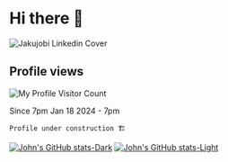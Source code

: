 # Hi there 👋

![Jakujobi Linkedin Cover](https://github.com/jakujobi/jakujobi/assets/106095092/b68f1a69-c4d7-41a2-ac69-972d2651b58b)

## Profile views
![My Profile Visitor Count](https://profile-counter.glitch.me/jakujobi/count.svg)

Since 7pm Jan 18 2024 - 7pm

```Profile under construction 🏗️```

[![John's GitHub stats-Dark](https://github-readme-stats.vercel.app/api?username=jakujobi&show_icons=true&theme=dark#gh-dark-mode-only)](https://github.com/anuraghazra/github-readme-stats#gh-dark-mode-only)
[![John's GitHub stats-Light](https://github-readme-stats.vercel.app/api?username=jakujobi&show_icons=true&theme=default#gh-light-mode-only)](https://github.com/anuraghazra/github-readme-stats#gh-light-mode-only)



<!--
**jakujobi/jakujobi** is a ✨ _special_ ✨ repository because its `README.md` (this file) appears on your GitHub profile.

Here are some ideas to get you started:

- 🔭 I’m currently working on ...
- 🌱 I’m currently learning ...
- 👯 I’m looking to collaborate on ...
- 🤔 I’m looking for help with ...
- 💬 Ask me about ...
- 📫 How to reach me: ...
- 😄 Pronouns: ...
- ⚡ Fun fact: ...
-->
